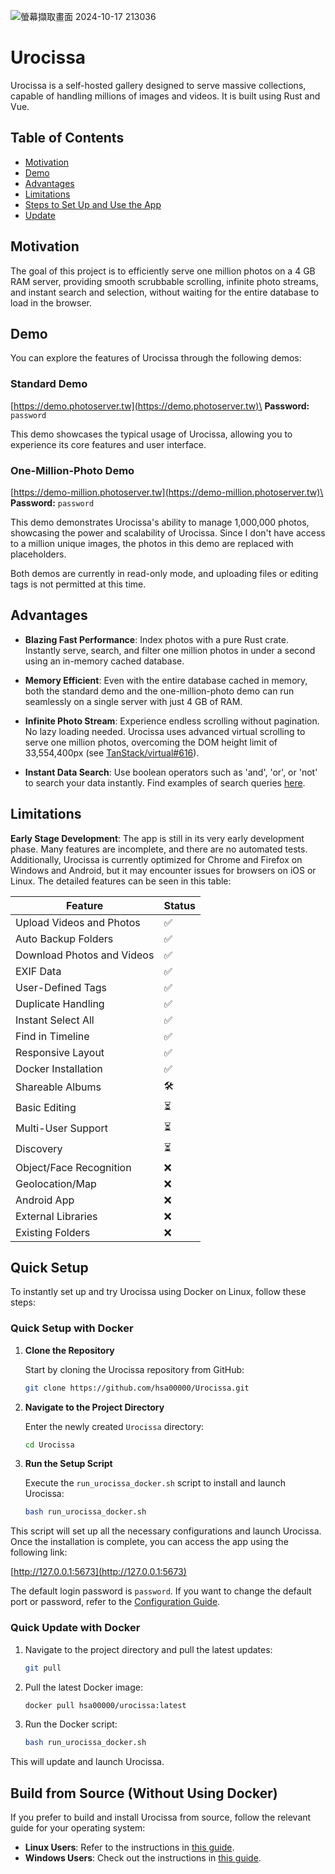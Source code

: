 ![螢幕擷取畫面 2024-10-17 213036](https://github.com/user-attachments/assets/b8de7937-1916-4b73-9c31-667c7eb1a23d)
# Urocissa

Urocissa is a self-hosted gallery designed to serve massive collections, capable of handling millions of images and videos. It is built using Rust and Vue.

## Table of Contents

- [Motivation](#motivation)
- [Demo](#demo)
- [Advantages](#advantages)
- [Limitations](#limitations)
- [Steps to Set Up and Use the App](#steps-to-set-up-and-use-the-app)
- [Update](#update)

## Motivation

The goal of this project is to efficiently serve one million photos on a 4 GB RAM server, providing smooth scrubbable scrolling, infinite photo streams, and instant search and selection, without waiting for the entire database to load in the browser.

## Demo

You can explore the features of Urocissa through the following demos:

### Standard Demo

[https://demo.photoserver.tw](https://demo.photoserver.tw)\
**Password:** `password`

This demo showcases the typical usage of Urocissa, allowing you to experience its core features and user interface.

### One-Million-Photo Demo

[https://demo-million.photoserver.tw](https://demo-million.photoserver.tw)\
**Password:** `password`

This demo demonstrates Urocissa's ability to manage 1,000,000 photos, showcasing the power and scalability of Urocissa. Since I don't have access to a million unique images, the photos in this demo are replaced with placeholders.

Both demos are currently in read-only mode, and uploading files or editing tags is not permitted at this time.

## Advantages

- **Blazing Fast Performance**: Index photos with a pure Rust crate. Instantly serve, search, and filter one million photos in under a second using an in-memory cached database.

- **Memory Efficient**: Even with the entire database cached in memory, both the standard demo and the one-million-photo demo can run seamlessly on a single server with just 4 GB of RAM.

- **Infinite Photo Stream**: Experience endless scrolling without pagination. No lazy loading needed. Urocissa uses advanced virtual scrolling to serve one million photos, overcoming the DOM height limit of 33,554,400px (see [TanStack/virtual#616](https://github.com/TanStack/virtual/issues/616)).

- **Instant Data Search**: Use boolean operators such as 'and', 'or', or 'not' to search your data instantly. Find examples of search queries [here](https://github.com/hsa00000/Urocissa/blob/main/SEARCH.md).

## Limitations

**Early Stage Development**: The app is still in its very early development phase. Many features are incomplete, and there are no automated tests. Additionally, Urocissa is currently optimized for Chrome and Firefox on Windows and Android, but it may encounter issues for browsers on iOS or Linux. The detailed features can be seen in this table:

| Feature                    | Status |
| -------------------------- | ------ |
| Upload Videos and Photos   | ✅     |
| Auto Backup Folders        | ✅     |
| Download Photos and Videos | ✅     |
| EXIF Data                  | ✅     |
| User-Defined Tags          | ✅     |
| Duplicate Handling         | ✅     |
| Instant Select All         | ✅     |
| Find in Timeline           | ✅     |
| Responsive Layout          | ✅     |
| Docker Installation        | ✅     |
| Shareable Albums           | 🛠️     |
| Basic Editing              | ⏳     |
| Multi-User Support         | ⏳     |
| Discovery                  | ⏳     |
| Object/Face Recognition    | ❌     |
| Geolocation/Map            | ❌     |
| Android App                | ❌     |
| External Libraries         | ❌     |
| Existing Folders           | ❌     |

## Quick Setup
To instantly set up and try Urocissa using Docker on Linux, follow these steps:

### Quick Setup with Docker

1. **Clone the Repository**

   Start by cloning the Urocissa repository from GitHub:

   ```bash
   git clone https://github.com/hsa00000/Urocissa.git
   ```

2. **Navigate to the Project Directory**

   Enter the newly created `Urocissa` directory:

   ```bash
   cd Urocissa
   ```

3. **Run the Setup Script**

   Execute the `run_urocissa_docker.sh` script to install and launch Urocissa:

   ```bash
   bash run_urocissa_docker.sh
   ```

This script will set up all the necessary configurations and launch Urocissa. Once the installation is complete, you can access the app using the following link:

[http://127.0.0.1:5673](http://127.0.0.1:5673)

The default login password is `password`. If you want to change the default port or password, refer to the [Configuration Guide](https://github.com/hsa00000/Urocissa/blob/main/LINUX.md#3-configure-backend-settings).

### Quick Update with Docker

1. Navigate to the project directory and pull the latest updates:
   
   ```bash
   git pull
   ```

1. Pull the latest Docker image:

   ```bash
   docker pull hsa00000/urocissa:latest
   ```

2. Run the Docker script:

   ```bash
   bash run_urocissa_docker.sh
   ```
This will update and launch Urocissa.

## Build from Source (Without Using Docker)

If you prefer to build and install Urocissa from source, follow the relevant guide for your operating system:

- **Linux Users**: Refer to the instructions in [this guide](https://github.com/hsa00000/Urocissa/blob/main/LINUX.md).
- **Windows Users**: Check out the instructions in [this guide](https://github.com/hsa00000/Urocissa/blob/main/WINDOWS.md).
